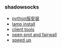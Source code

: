 ### shadowsocks
- [python版安装](https://teddysun.com/342.html)
- [lamp install](https://lamp.sh/install.html)
- [client tools](https://github.com/shadowsocks/shadowsocks)
- [open prot and fairwall]()
- [speed up]()
